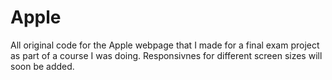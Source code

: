 # Apple
All original code for the Apple webpage that I made for a final exam project as part of a course I was doing. Responsivnes for different screen sizes will soon be added.
